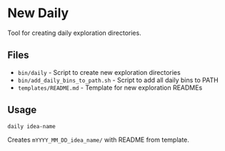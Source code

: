 # New Daily

Tool for creating daily exploration directories.

## Files

- `bin/daily` - Script to create new exploration directories
- `bin/add_daily_bins_to_path.sh` - Script to add all daily bins to PATH
- `templates/README.md` - Template for new exploration READMEs

## Usage

```bash
daily idea-name
```

Creates `mYYYY_MM_DD_idea_name/` with README from template.
